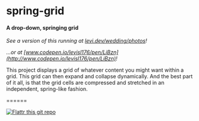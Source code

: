 # spring-grid

#### A drop-down, springing grid

_See a version of this running at [levi.dev/wedding/photos](https://levi.dev/wedding/photos)!_

_...or at [www.codepen.io/levisl176/pen/LiBzn](http://www.codepen.io/levisl176/pen/LiBzn)!_

This project displays a grid of whatever content you might want within a grid. This grid can then expand and collapse dynamically. And the best part of it all, is that the grid cells are compressed and stretched in an independent, spring-like fashion.

======

[![Flattr this git repo](http://api.flattr.com/button/flattr-badge-large.png)](https://flattr.com/submit/auto?user_id=levisl176&url=github.com/levisl176/spring-grid&title=spring-grid&language=javascript&tags=github&category=software)
